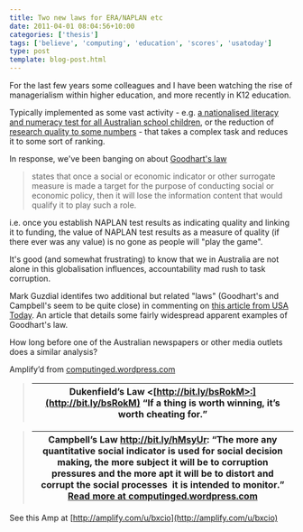 ```yaml
---
title: Two new laws for ERA/NAPLAN etc
date: 2011-04-01 08:04:56+10:00
categories: ['thesis']
tags: ['believe', 'computing', 'education', 'scores', 'usatoday']
type: post
template: blog-post.html
---
```

For the last few years some colleagues and I have been watching the rise of managerialism within higher education, and more recently in K12 education.  
  
Typically implemented as some vast activity - e.g. [a nationalised literacy and numeracy test for all Australian school children](http://www.naplan.edu.au/), or the reduction of [research quality to some numbers](http://www.arc.gov.au/era/) - that takes a complex task and reduces it to some sort of ranking.  
  
In response, we've been banging on about [Goodhart's law](http://en.wikipedia.org/wiki/Goodhart%27s_law)

> states that once a social or economic indicator or other surrogate measure is made a target for the purpose of conducting social or economic policy, then it will lose the information content that would qualify it to play such a role.

  
  
i.e. once you establish NAPLAN test results as indicating quality and linking it to funding, the value of NAPLAN test results as a measure of quality (if there ever was any value) is no gone as people will "play the game".  
  
It's good (and somewhat frustrating) to know that we in Australia are not alone in this globalisation influences, accountability mad rush to task corruption.  
  
Mark Guzdial identifes two additional but related "laws" (Goodhart's and Campbell's seem to be quite close) in commenting on [this article from USA Today](http://www.usatoday.com/news/education/2011-03-06-school-testing_N.htm). An article that details some fairly widespread apparent examples of Goodhart's law.  
  
How long before one of the Australian newspapers or other media outlets does a similar analysis?

Amplify’d from [computinged.wordpress.com](http://computinged.wordpress.com/2011/03/31/when-test-scores-seem-too-good-to-believe-usatoday-com/ "http://computinged.wordpress.com/2011/03/31/when-test-scores-seem-too-good-to-believe-usatoday-com/")

> |   Dukenfield’s Law <[http://bit.ly/bsRokM>:](http://bit.ly/bsRokM) “If a thing is worth winning, it’s worth cheating for.”   |
> | --- |

> |   Campbell’s Law <http://bit.ly/hMsyUr>: “The more any quantitative social indicator is used for social decision making, the more subject it will be to corruption pressures and the more apt it will be to distort and corrupt the social processes  it is intended to monitor.”  [Read more at computinged.wordpress.com](http://computinged.wordpress.com/2011/03/31/when-test-scores-seem-too-good-to-believe-usatoday-com/ "http://computinged.wordpress.com/2011/03/31/when-test-scores-seem-too-good-to-believe-usatoday-com/") |
> | --- |

See this Amp at [http://amplify.com/u/bxcio](http://amplify.com/u/bxcio)